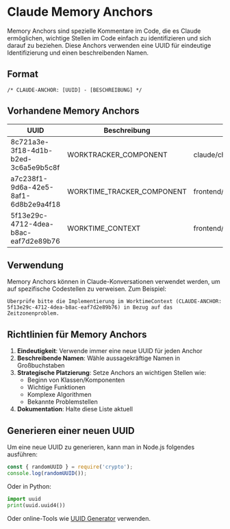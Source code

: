 # Claude Memory Anchors

Memory Anchors sind spezielle Kommentare im Code, die es Claude ermöglichen, wichtige Stellen im Code einfach zu identifizieren und sich darauf zu beziehen. Diese Anchors verwenden eine UUID für eindeutige Identifizierung und einen beschreibenden Namen.

## Format

```
/* CLAUDE-ANCHOR: [UUID] - [BESCHREIBUNG] */
```

## Vorhandene Memory Anchors

| UUID | Beschreibung | Dateipfad | Zweck |
|------|--------------|-----------|-------|
| 8c721a3e-3f18-4d1b-b2ed-3c6a5e9b5c8f | WORKTRACKER_COMPONENT | claude/cheatsheets/worktracker.md | Referenz auf die Worktracker-Komponente im Cheat Sheet |
| a7c238f1-9d6a-42e5-8af1-6d8b2e9a4f18 | WORKTIME_TRACKER_COMPONENT | frontend/src/components/WorktimeTracker.tsx | Markiert den Beginn der WorktimeTracker Komponente |
| 5f13e29c-4712-4dea-b8ac-eaf7d2e89b76 | WORKTIME_CONTEXT | frontend/src/contexts/WorktimeContext.tsx | Markiert den Beginn des WorktimeContext Providers |

## Verwendung

Memory Anchors können in Claude-Konversationen verwendet werden, um auf spezifische Codestellen zu verweisen. Zum Beispiel:

```
Überprüfe bitte die Implementierung im WorktimeContext (CLAUDE-ANCHOR: 5f13e29c-4712-4dea-b8ac-eaf7d2e89b76) in Bezug auf das Zeitzonenproblem.
```

## Richtlinien für Memory Anchors

1. **Eindeutigkeit**: Verwende immer eine neue UUID für jeden Anchor
2. **Beschreibende Namen**: Wähle aussagekräftige Namen in Großbuchstaben
3. **Strategische Platzierung**: Setze Anchors an wichtigen Stellen wie:
   - Beginn von Klassen/Komponenten
   - Wichtige Funktionen
   - Komplexe Algorithmen
   - Bekannte Problemstellen
4. **Dokumentation**: Halte diese Liste aktuell

## Generieren einer neuen UUID

Um eine neue UUID zu generieren, kann man in Node.js folgendes ausführen:

```javascript
const { randomUUID } = require('crypto');
console.log(randomUUID());
```

Oder in Python:

```python
import uuid
print(uuid.uuid4())
```

Oder online-Tools wie [UUID Generator](https://www.uuidgenerator.net/) verwenden. 